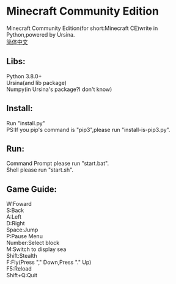 # Minecraft Community Edition
Minecraft Community Edition(for short:Minecraft CE)write in Python,powered by Ursina.<br>
<a href="README_zhcn.md">简体中文</a>
## Libs:
Python 3.8.0+<br>
Ursina(and lib package)<br>
Numpy(in Ursina's package?I don't know)
## Install:
Run "install.py"<br>
PS:If you pip's command is "pip3",please run "install-is-pip3.py".
## Run:
Command Prompt please run "start.bat".<br>
Shell please run "start.sh".
## Game Guide:
W:Foward<br>
S:Back<br>
A:Left<br>
D:Right<br>
Space:Jump<br>
P:Pause Menu<br>
Number:Select block<br>
M:Switch to display sea<br>
Shift:Stealth<br>
F:Fly(Press "," Down,Press "." Up)<br>
F5:Reload<br>
Shift+Q:Quit

